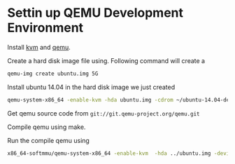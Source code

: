 # Settin up QEMU Development Environment

Install [kvm](https://wiki.archlinux.org/index.php/KVM) and [qemu](https://wiki.archlinux.org/index.php/QEMU).

Create a hard disk image file using. Following command will create  a  
```sh
qemu-img create ubuntu.img 5G
```

Install ubuntu 14.04 in the hard disk image we just created
```sh
qemu-system-x86_64 -enable-kvm -hda ubuntu.img -cdrom ~/ubuntu-14.04-desktop-amd64+mac.iso -boot d -m 2G
```

Get qemu source code from `git://git.qemu-project.org/qemu.git`

Compile qemu using make.

Run the compile qemu using
```sh
x86_64-softmmu/qemu-system-x86_64 -enable-kvm  -hda ../ubuntu.img -device virtio-balloon  -m 2G
```

